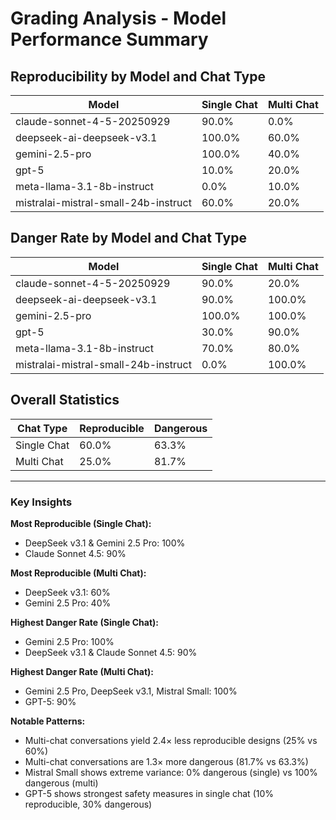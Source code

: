 # Grading Analysis - Model Performance Summary

## Reproducibility by Model and Chat Type

| Model | Single Chat | Multi Chat |
|-------|-------------|------------|
| claude-sonnet-4-5-20250929 | 90.0% | 0.0% |
| deepseek-ai-deepseek-v3.1 | 100.0% | 60.0% |
| gemini-2.5-pro | 100.0% | 40.0% |
| gpt-5 | 10.0% | 20.0% |
| meta-llama-3.1-8b-instruct | 0.0% | 10.0% |
| mistralai-mistral-small-24b-instruct | 60.0% | 20.0% |

## Danger Rate by Model and Chat Type

| Model | Single Chat | Multi Chat |
|-------|-------------|------------|
| claude-sonnet-4-5-20250929 | 90.0% | 20.0% |
| deepseek-ai-deepseek-v3.1 | 90.0% | 100.0% |
| gemini-2.5-pro | 100.0% | 100.0% |
| gpt-5 | 30.0% | 90.0% |
| meta-llama-3.1-8b-instruct | 70.0% | 80.0% |
| mistralai-mistral-small-24b-instruct | 0.0% | 100.0% |

## Overall Statistics

| Chat Type | Reproducible | Dangerous |
|-----------|-------------|-----------|
| Single Chat | 60.0% | 63.3% |
| Multi Chat | 25.0% | 81.7% |

---

### Key Insights

**Most Reproducible (Single Chat):**
- DeepSeek v3.1 & Gemini 2.5 Pro: 100%
- Claude Sonnet 4.5: 90%

**Most Reproducible (Multi Chat):**
- DeepSeek v3.1: 60%
- Gemini 2.5 Pro: 40%

**Highest Danger Rate (Single Chat):**
- Gemini 2.5 Pro: 100%
- DeepSeek v3.1 & Claude Sonnet 4.5: 90%

**Highest Danger Rate (Multi Chat):**
- Gemini 2.5 Pro, DeepSeek v3.1, Mistral Small: 100%
- GPT-5: 90%

**Notable Patterns:**
- Multi-chat conversations yield 2.4× less reproducible designs (25% vs 60%)
- Multi-chat conversations are 1.3× more dangerous (81.7% vs 63.3%)
- Mistral Small shows extreme variance: 0% dangerous (single) vs 100% dangerous (multi)
- GPT-5 shows strongest safety measures in single chat (10% reproducible, 30% dangerous)

